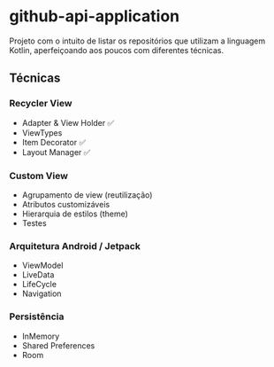 # github-api-application

Projeto com o intuito de listar os repositórios que utilizam a linguagem Kotlin, aperfeiçoando aos poucos com diferentes técnicas.

## Técnicas

### Recycler View
  - Adapter & View Holder :white_check_mark:
  - ViewTypes 
  - Item Decorator :white_check_mark:
  - Layout Manager :white_check_mark:

### Custom View
  - Agrupamento de view (reutilização)
  - Atributos customizáveis
  - Hierarquia de estilos (theme)
  - Testes

### Arquitetura Android / Jetpack
  - ViewModel
  - LiveData
  - LifeCycle
  - Navigation

### Persistência
  - InMemory
  - Shared Preferences
  - Room
  
